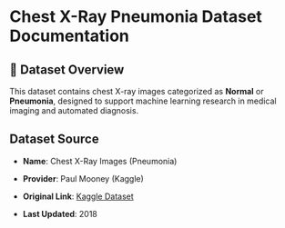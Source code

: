 # Chest X-Ray Pneumonia Dataset Documentation

## 📌 Dataset Overview
This dataset contains chest X-ray images categorized as **Normal** or **Pneumonia**, designed to support machine learning research in medical imaging and automated diagnosis.


## Dataset Source
- **Name**: Chest X-Ray Images (Pneumonia)

- **Provider**: Paul Mooney (Kaggle)

- **Original Link**: [Kaggle Dataset](https://www.kaggle.com/paultimothymooney/chest-xray-pneumonia)

- **Last Updated**: 2018
